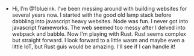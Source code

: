 - Hi, I’m @1blueink.
I've been messing around with building websites for several years now. I started with the good old lamp stack before dabbling into javascript heavy websites. Node was fun. I never got into javascript frameworks.
The web seemed too messy after I delved into webpack and babble. Now I'm playing with Rust. Rust seems complex but straight forward. I look forward to a little wasm and maybe even a little IoT, but Rust guis would be amazing. I'll see if I can handle it!
